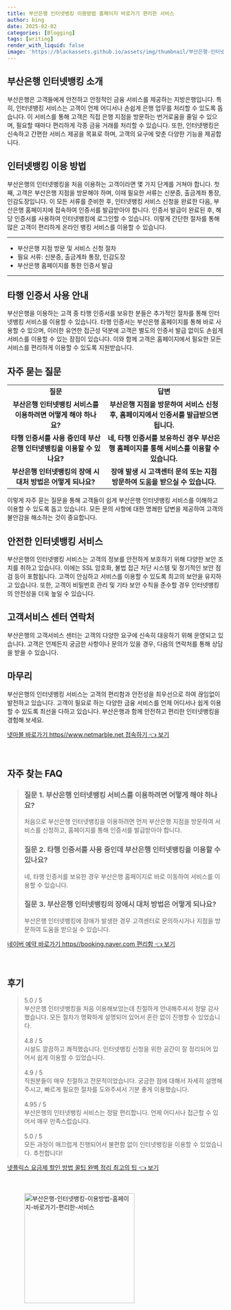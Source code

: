 ```yaml
---
title: 부산은행 인터넷뱅킹 이용방법 홈페이지 바로가기 편리한 서비스
author: bing
date: 2025-02-02
categories: [Blogging]
tags: [writing]
render_with_liquid: false
image: 'https://blackassets.github.io/assets/img/thumbnail/부산은행-인터넷뱅킹-이용방법-홈페이지-바로가기-편리한-서비스.webp'
---
```



<h2 id='부산은행_인터넷뱅킹_소개'>부산은행 인터넷뱅킹 소개</h2>

<p>부산은행은 고객들에게 안전하고 안정적인 금융 서비스를 제공하는 지방은행입니다. 특히, 인터넷뱅킹 서비스는 고객이 언제 어디서나 손쉽게 은행 업무를 처리할 수 있도록 돕습니다. 이 서비스를 통해 고객은 직접 은행 지점을 방문하는 번거로움을 줄일 수 있으며, 필요할 때마다 편리하게 각종 금융 거래를 처리할 수 있습니다. 또한, 인터넷뱅킹은 신속하고 간편한 서비스 제공을 목표로 하며, 고객의 요구에 맞춘 다양한 기능을 제공합니다.</p>

<h2 id='인터넷뱅킹_이용_방법'>인터넷뱅킹 이용 방법</h2>

<p>부산은행의 인터넷뱅킹을 처음 이용하는 고객이라면 몇 가지 단계를 거쳐야 합니다. 첫째, 고객은 부산은행 지점을 방문해야 하며, 이때 필요한 서류는 신분증, 출금계좌 통장, 인감도장입니다. 이 모든 서류를 준비한 후, 인터넷뱅킹 서비스 신청을 완료한 다음, 부산은행 홈페이지에 접속하여 인증서를 발급받아야 합니다. 인증서 발급이 완료된 후, 해당 인증서를 사용하여 인터넷뱅킹에 로그인할 수 있습니다. 이렇게 간단한 절차를 통해 많은 고객이 편리하게 온라인 뱅킹 서비스를 이용할 수 있습니다.</p>

<hr />

<ul>
    <li>부산은행 지점 방문 및 서비스 신청 절차</li>
    <li>필요 서류: 신분증, 출금계좌 통장, 인감도장</li>
    <li>부산은행 홈페이지를 통한 인증서 발급</li>
</ul>

<hr />

<h2 id='타행_인증서_사용_안내'>타행 인증서 사용 안내</h2>

<p>부산은행을 이용하는 고객 중 타행 인증서를 보유한 분들은 추가적인 절차를 통해 인터넷뱅킹 서비스를 이용할 수 있습니다. 타행 인증서는 부산은행 홈페이지를 통해 바로 사용할 수 있으며, 이러한 유연한 접근성 덕분에 고객은 별도의 인증서 발급 없이도 손쉽게 서비스를 이용할 수 있는 장점이 있습니다. 이와 함께 고객은 홈페이지에서 필요한 모든 서비스를 편리하게 이용할 수 있도록 지원받습니다.</p>

<h2 id='자주_묻는_질문'>자주 묻는 질문</h2>

<table>
    <tr>
        <td style="text-align: center; height: 17px;"><b>질문</b></td>
        <td style="text-align: center; height: 17px;"><b>답변</b></td>
    </tr>
    <tr>
        <td style="text-align: center; height: 17px;"><b>부산은행 인터넷뱅킹 서비스를 이용하려면 어떻게 해야 하나요?</b></td>
        <td style="text-align: center; height: 17px;"><b>부산은행 지점을 방문하여 서비스 신청 후, 홈페이지에서 인증서를 발급받으면 됩니다.</b></td>
    </tr>
    <tr>
        <td style="text-align: center; height: 17px;"><b>타행 인증서를 사용 중인데 부산은행 인터넷뱅킹을 이용할 수 있나요?</b></td>
        <td style="text-align: center; height: 17px;"><b>네, 타행 인증서를 보유하신 경우 부산은행 홈페이지를 통해 서비스를 이용할 수 있습니다.</b></td>
    </tr>
    <tr>
        <td style="text-align: center; height: 17px;"><b>부산은행 인터넷뱅킹의 장애 시 대처 방법은 어떻게 되나요?</b></td>
        <td style="text-align: center; height: 17px;"><b>장애 발생 시 고객센터 문의 또는 지점 방문하여 도움을 받으실 수 있습니다.</b></td>
    </tr>
</table>

<p>이렇게 자주 묻는 질문을 통해 고객들이 쉽게 부산은행 인터넷뱅킹 서비스를 이해하고 이용할 수 있도록 돕고 있습니다. 모든 문의 사항에 대한 명쾌한 답변을 제공하여 고객의 불안감을 해소하는 것이 중요합니다.</p>

<h2 id='안전한_인터넷뱅킹_서비스'>안전한 인터넷뱅킹 서비스</h2>

<p>부산은행의 인터넷뱅킹 서비스는 고객의 정보를 안전하게 보호하기 위해 다양한 보안 조치를 취하고 있습니다. 이에는 SSL 암호화, 불법 접근 차단 시스템 및 정기적인 보안 점검 등이 포함됩니다. 고객이 안심하고 서비스를 이용할 수 있도록 최고의 보안을 유지하고 있습니다. 또한, 고객이 비밀번호 관리 및 기타 보안 수칙을 준수할 경우 인터넷뱅킹의 안전성을 더욱 높일 수 있습니다.</p>

<h2 id='고객서비스_센터_연락처'>고객서비스 센터 연락처</h2>

<p>부산은행의 고객서비스 센터는 고객의 다양한 요구에 신속히 대응하기 위해 운영되고 있습니다. 고객은 언제든지 궁금한 사항이나 문의가 있을 경우, 다음의 연락처를 통해 상담을 받을 수 있습니다.</p>

<h2 id='마무리'>마무리</h2>

<p>부산은행의 인터넷뱅킹 서비스는 고객의 편리함과 안전성을 최우선으로 하여 끊임없이 발전하고 있습니다. 고객이 필요로 하는 다양한 금융 서비스를 언제 어디서나 쉽게 이용할 수 있도록 최선을 다하고 있습니다. 부산은행과 함께 안전하고 편리한 인터넷뱅킹을 경험해 보세요.</p>


<p><a class="click-button" title="넷마블 바로가기 https//www.netmarble.net 접속하기" href="https://blackassets.github.io/posts/%EB%84%B7%EB%A7%88%EB%B8%94-%EB%B0%94%EB%A1%9C%EA%B0%80%EA%B8%B0-httpswww.netmarble.net-%EC%A0%91%EC%86%8D%ED%95%98%EA%B8%B0/" rel="dofollow">넷마블 바로가기 https//www.netmarble.net 접속하기 👈 보기</a></p><br>
<h2 id='자주_찾는_FAQ'>자주 찾는 FAQ</h2>
<div itemscope="" itemtype="https://schema.org/FAQPage"> 
<blockquote> 
<div itemscope="" itemprop="mainEntity" itemtype="https://schema.org/Question"> 
<h3 itemprop="name">질문 1. 부산은행 인터넷뱅킹 서비스를 이용하려면 어떻게 해야 하나요?</h3> 
<div itemscope="" itemprop="acceptedAnswer" itemtype="https://schema.org/Answer"> 
<span itemprop="text"> 
<p>처음으로 부산은행 인터넷뱅킹을 이용하려면 먼저 부산은행 지점을 방문하여 서비스를 신청하고, 홈페이지를 통해 인증서를 발급받아야 합니다.</p> 
</span> 
</div> 
</div> 
<div itemscope="" itemprop="mainEntity" itemtype="https://schema.org/Question"> 
<h3 itemprop="name">질문 2. 타행 인증서를 사용 중인데 부산은행 인터넷뱅킹을 이용할 수 있나요?</h3> 
<div itemscope="" itemprop="acceptedAnswer" itemtype="https://schema.org/Answer"> 
<span itemprop="text"> 
<p>네, 타행 인증서를 보유한 경우 부산은행 홈페이지로 바로 이동하여 서비스를 이용할 수 있습니다.</p> 
</span> 
</div> 
</div> 
<div itemscope="" itemprop="mainEntity" itemtype="https://schema.org/Question"> 
<h3 itemprop="name">질문 3. 부산은행 인터넷뱅킹의 장애시 대처 방법은 어떻게 되나요?</h3> 
<div itemscope="" itemprop="acceptedAnswer" itemtype="https://schema.org/Answer"> 
<span itemprop="text"> 
<p>부산은행 인터넷뱅킹에 장애가 발생한 경우 고객센터로 문의하시거나 지점을 방문하여 도움을 받으실 수 있습니다.</p> 
</span> 
</div> 
</div> 
</blockquote> 
</div>
<p><a class="click-button" title="네이버 예약 바로가기 https//booking.naver.com 편리함" href="https://blackassets.github.io/posts/%EB%84%A4%EC%9D%B4%EB%B2%84-%EC%98%88%EC%95%BD-%EB%B0%94%EB%A1%9C%EA%B0%80%EA%B8%B0-httpsbooking.naver.com-%ED%8E%B8%EB%A6%AC%ED%95%A8/" rel="dofollow">네이버 예약 바로가기 https//booking.naver.com 편리함 👈 보기</a></p><br>
<h2 id='후기'>후기</h2>
<div itemscope itemtype="https://schema.org/Product">
  <blockquote>
  <div itemprop="review" itemscope itemtype="https://schema.org/Review">
      <div itemprop="reviewRating" itemscope itemtype="https://schema.org/Rating"> <span itemprop="ratingValue">5.0</span> / <span itemprop="bestRating">5</span> </div>
      <span itemprop="reviewBody">부산은행 인터넷뱅킹을 처음 이용해보았는데 친절하게 안내해주셔서 정말 감사했습니다. 모든 절차가 명확하게 설명되어 있어서 혼란 없이 진행할 수 있었습니다.</span>
  </div>
  <br>
  <div itemprop="review" itemscope itemtype="https://schema.org/Review">
      <div itemprop="reviewRating" itemscope itemtype="https://schema.org/Rating"> <span itemprop="ratingValue">4.8</span> / <span itemprop="bestRating">5</span> </div>
      <span itemprop="reviewBody">시설도 깔끔하고 쾌적했습니다. 인터넷뱅킹 신청을 위한 공간이 잘 정리되어 있어서 쉽게 이용할 수 있었습니다.</span>
  </div>
  <br>
  <div itemprop="review" itemscope itemtype="https://schema.org/Review">
      <div itemprop="reviewRating" itemscope itemtype="https://schema.org/Rating"> <span itemprop="ratingValue">4.9</span> / <span itemprop="bestRating">5</span> </div>
      <span itemprop="reviewBody">직원분들이 매우 친절하고 전문적이었습니다. 궁금한 점에 대해서 자세히 설명해주시고, 빠르게 필요한 절차를 도와주셔서 기분 좋게 이용했습니다.</span>
  </div>
  <br>
  <div itemprop="review" itemscope itemtype="https://schema.org/Review">
      <div itemprop="reviewRating" itemscope itemtype="https://schema.org/Rating"> <span itemprop="ratingValue">4.95</span> / <span itemprop="bestRating">5</span> </div>
      <span itemprop="reviewBody">부산은행의 인터넷뱅킹 서비스는 정말 편리합니다. 언제 어디서나 접근할 수 있어서 매우 만족스럽습니다.</span>
  </div>
  <br>
  <div itemprop="review" itemscope itemtype="https://schema.org/Review">
      <div itemprop="reviewRating" itemscope itemtype="https://schema.org/Rating"> <span itemprop="ratingValue">5.0</span> / <span itemprop="bestRating">5</span> </div>
      <span itemprop="reviewBody">모든 과정이 매끄럽게 진행되어서 불편함 없이 인터넷뱅킹을 이용할 수 있었습니다. 추천합니다!</span>
  </div>
  </blockquote>
</div>
<p><a class="click-button" title="넷플릭스 요금제 할인 방법 꿀팁 완벽 정리 최고의 팁" href="https://blackassets.github.io/posts/%EB%84%B7%ED%94%8C%EB%A6%AD%EC%8A%A4-%EC%9A%94%EA%B8%88%EC%A0%9C-%ED%95%A0%EC%9D%B8-%EB%B0%A9%EB%B2%95-%EA%BF%80%ED%8C%81-%EC%99%84%EB%B2%BD-%EC%A0%95%EB%A6%AC-%EC%B5%9C%EA%B3%A0%EC%9D%98-%ED%8C%81/" rel="dofollow">넷플릭스 요금제 할인 방법 꿀팁 완벽 정리 최고의 팁 👈 보기</a></p><br>
<figure class="image"><img src="https://blackassets.github.io/assets/img/thumbnail/부산은행-인터넷뱅킹-이용방법-홈페이지-바로가기-편리한-서비스.webp" alt="부산은행-인터넷뱅킹-이용방법-홈페이지-바로가기-편리한-서비스" width="256" height="256"></figure>